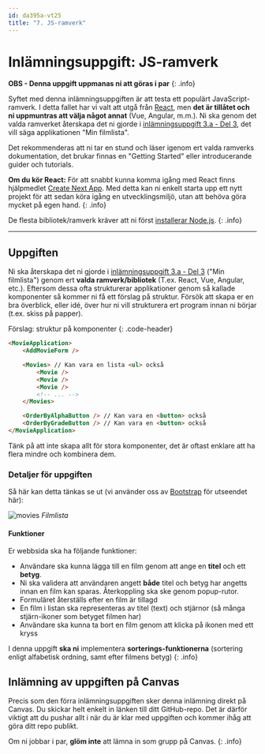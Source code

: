 ```yaml
---
id: da395a-vt25
title: "7. JS-ramverk"
---
```


# Inlämningsuppgift: JS-ramverk

**OBS - Denna uppgift uppmanas ni att göras i par**
{: .info}

Syftet med denna inlämningsuppgiften är att testa ett populärt JavaScript-ramverk. I detta fallet har vi valt att utgå från [React](https://reactjs.org/), men **det är tillåtet och ni uppmuntras att välja något annat** (Vue, Angular, m.m.). Ni ska genom det valda ramverket återskapa det ni gjorde i [inlämningsuppgift 3.a - Del 3](../../4-jquery-ajax/i1/#uppgift-3), det vill säga applikationen "Min filmlista".

Det rekommenderas att ni tar en stund och läser igenom ert valda ramverks dokumentation, det brukar finnas en "Getting Started" eller introducerande guider och tutorials.

**Om du kör React:** För att snabbt kunna komma igång med React finns hjälpmedlet [Create Next App](https://react.dev/learn/start-a-new-react-project). Med detta kan ni enkelt starta upp ett nytt projekt för att sedan köra igång en utvecklingsmiljö, utan att behöva göra mycket på egen hand.
{: .info}

De flesta bibliotek/ramverk kräver att ni först [installerar Node.js](https://nodejs.org/en/).
{: .info}

---

## Uppgiften

Ni ska återskapa det ni gjorde i [inlämningsuppgift 3.a - Del 3](../../4-jquery-ajax/i1/#uppgift-3) ("Min filmlista") genom ert **valda ramverk/bibliotek** (T.ex. React, Vue, Angular, etc.). Eftersom dessa ofta strukturerar applikationer genom så kallade komponenter så kommer ni få ett förslag på struktur. Försök att skapa er en bra överblick, eller idé, över hur ni vill strukturera ert program innan ni börjar (t.ex. skiss på papper).

Förslag: struktur på komponenter
{: .code-header}

```html
<MovieApplication>
    <AddMovieForm />

    <Movies> // Kan vara en lista <ul> också
        <Movie />
        <Movie />
        <Movie />
        <!-- ... -->
    </Movies>

    <OrderByAlphaButton /> // Kan vara en <button> också
    <OrderByGradeButton /> // Kan vara en <button> också
</MovieApplication>
```

Tänk på att inte skapa allt för stora komponenter, det är oftast enklare att ha flera mindre och kombinera dem.

### Detaljer för uppgiften

Så här kan detta tänkas se ut (vi använder oss av [Bootstrap](https://getbootstrap.com/) för utseendet här):

![movies](../../images/movies.png) _Filmlista_

#### Funktioner

Er webbsida ska ha följande funktioner:

* Användare ska kunna lägga till en film genom att ange en **titel** och ett **betyg**.
* Ni ska validera att användaren angett **både** titel och betyg har angetts innan en film kan sparas. Återkoppling ska ske genom popup-rutor.
* Formuläret återställs efter en film är tillagd
* En film i listan ska representeras av titel (text) och stjärnor (så många stjärn-ikoner som betyget filmen har)
* Användare ska kunna ta bort en film genom att klicka på ikonen med ett kryss

I denna uppgift **ska ni** implementera **sorterings-funktionerna** (sortering enligt alfabetisk ordning, samt efter filmens betyg)
{: .info}

## Inlämning av uppgiften på Canvas

Precis som den förra inlämningsuppgiften sker denna inlämning direkt på Canvas. Du skickar helt enkelt in länken till ditt GitHub-repo. Det är därför viktigt att du pushar allt i när du är klar med uppgiften och kommer ihåg att göra ditt repo publikt.

Om ni jobbar i par, **glöm inte** att lämna in som grupp på Canvas.
{: .info}